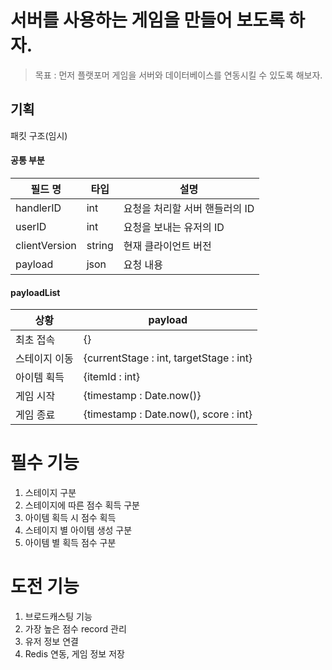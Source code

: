 # 서버를 사용하는 게임을 만들어 보도록 하자.
 > 목표 : 먼저 플랫포머 게임을 서버와 데이터베이스를 연동시킬 수 있도록 해보자.

## 기획

패킷 구조(임시)

#### 공통 부분

|필드 명|타입|설명|
|---|---|---|
|handlerID|int|요청을 처리할 서버 핸들러의 ID|
|userID|int|요청을 보내는 유저의 ID|
|clientVersion|string|현재 클라이언트 버전|
|payload|json|요청 내용|

#### payloadList


|상황|payload|
|---|---|
|최초 접속|{}|
|스테이지 이동|{currentStage : int, targetStage : int}|
|아이템 획득|{itemId : int}|
|게임 시작|{timestamp : Date.now()}|
|게임 종료|{timestamp : Date.now(), score : int}|

# 필수 기능

1. 스테이지 구분
2. 스테이지에 따른 점수 획득 구분
3. 아이템 획득 시 점수 획득
4. 스테이지 별 아이템 생성 구분
5. 아이템 별 획득 점수 구분

# 도전 기능

1. 브로드캐스팅 기능
2. 가장 높은 점수 record 관리
3. 유저 정보 연결
4. Redis 연동, 게임 정보 저장